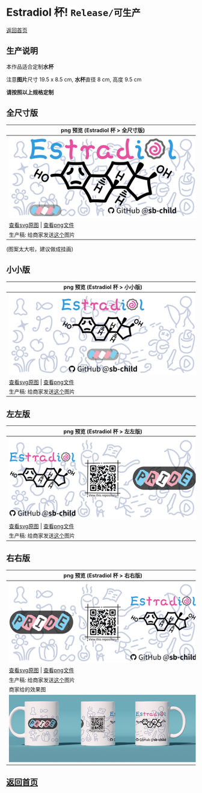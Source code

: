 # Estradiol 杯! `Release/可生产`

[返回首页](../README.md)

## 生产说明

本作品适合定制**水杯**

注意**图片**尺寸 19.5 x 8.5 cm, **水杯**直径 8 cm, 高度 9.5 cm

**请按照以上规格定制**

## 全尺寸版

| png 预览 (Estradiol 杯 > 全尺寸版) |
| --- |
| <img alt="img" src="estradiol.png" style="max-width: 500px" /> |
| [查看svg原图](estradiol.svg) \| [查看png文件](estradiol.png) |
| 生产稿: 给商家发送[这个](estradiol.png)图片 |

(图案太大啦，建议做成挂画)

## 小小版

| png 预览 (Estradiol 杯 > 小小版) |
| --- |
| <img alt="img" src="estradiol-small.png" style="max-width: 500px" /> |
| [查看svg原图](estradiol-small.svg) \| [查看png文件](estradiol-small.png) |
| 生产稿: 给商家发送[这个](estradiol-small.png)图片 |

## 左左版

| png 预览 (Estradiol 杯 > 左左版) |
| --- |
| <img alt="img" src="estradiol-small-left.png" style="max-width: 500px" /> |
| [查看svg原图](estradiol-small-left.svg) \| [查看png文件](estradiol-small-left.png) |
| 生产稿: 给商家发送[这个](estradiol-small-left.png)图片 |

## 右右版

| png 预览 (Estradiol 杯 > 右右版) |
| --- |
| <img alt="img" src="estradiol-small-right.png" style="max-width: 500px" /> |
| [查看svg原图](estradiol-small-right.svg) \| [查看png文件](estradiol-small-right.png) |
| 生产稿: 给商家发送[这个](estradiol-small-right.png)图片 |
| 商家给的效果图 |
| <img alt="img" src="estradiol-small-right-render.png" style="max-width: 500px" /> |

## [返回首页](../README.md)
